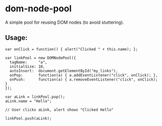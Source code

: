 # dom-node-pool

A simple pool for reusing DOM nodes (to avoid stuttering).


## Usage:

    var onClick = function() { alert("Clicked " + this.name); };

    var linkPool = new DOMNodePool({
      tagName:     "a",
      initialSize: 10,
      autoInsert:  document.getElementById("my_links"),
      onPop:       function(a) { a.addEventListener("click", onClick); },
      onPush:      function(a) { a.removeEventListener("click", onClick); }
    });
  
    var aLink = linkPool.pop();
    aLink.name = "Hello";
  
    // User clicks aLink, alert shows "Clicked Hello"
  
    linkPool.push(aLink);